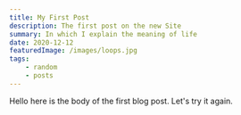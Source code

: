 ```yaml
---
title: My First Post
description: The first post on the new Site
summary: In which I explain the meaning of life
date: 2020-12-12
featuredImage: /images/loops.jpg
tags:
    - random
    - posts
---
```


Hello here is the body of the first blog post. Let's try it again.